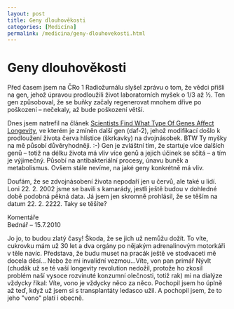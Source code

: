 ```yaml
---
layout: post
title: Geny dlouhověkosti
categories: [Medicína]
permalink: /medicina/geny-dlouhovekosti.html
---
```

# Geny dlouhověkosti

Před časem jsem na ČRo 1 Radiožurnálu slyšel zprávu o tom, že vědci přišli na gen, jehož úpravou prodloužili život laboratorních myšek o 1/3 až ½. Ten gen způsoboval, že se buňky začaly regenerovat mnohem dřive po poškození – nečekaly, až bude poškození větší.

Dnes jsem natrefil na článek [Scientists Find What Type Of Genes Affect Longevity](http://www.sciencedaily.com/releases/2003/06/030630110051.htm), ve kterém je zmíněn další gen (daf-2), jehož modifikací došlo k prodloužení života červa hlístice (škrkavky) na dvojnásobek. BTW Ty myšky na mě působí důvěryhodněji. :-) Gen je zvláštní tím, že startuje více dalších genů – totiž na délku života má vliv více genů a jejich účinek se sčítá – a tím je výjimečný. Působí na antibakteriální procesy, únavu buněk a metabolismus. Ovšem stále nevíme, na jaké geny konkrétně má vliv.

Doufám, že se zdvojnásobení života nepodaří jen u červů, ale také u lidí. Loni 22. 2. 2002 jsme se bavili s kamarády, jestli ještě budou v dohledné době podobná pěkná data. Já jsem jen skromně prohlásil, že se těším na datum 22. 2. 2222. Taky se těšíte?


<section id='comments-section'>
<div class='commentsheader'>Komentáře</div>        
<div class='comment-item-header' markdown=1>
Bednář  &ndash; 15.7.2010
</div>

Jo jo, to budou zlatý časy! Škoda, že se jich už nemůžu dožít. To víte, cukrovku mám už 30 let a dva orgány po nějakým adrenalinovým motorkáři v těle navíc. Představa, že budu muset na pracák ještě ve stodvaceti mě docela děsí... Nebo že mi invalidní vezmou...Víte, von pan primář Nývlt (chudák už se té vaší longevity revolution nedožil, protože ho zkosil problém naší vysoce rozvinuté konzumní olečnosti, totiž rak) mi na dialýze vždycky říkal: Víte, vono je vždycky něco za něco. Pochopil jsem ho úplně až teď, když už jsem si s transplantáty ledasco užil. A pochopil jsem, že to jeho "vono" platí i obecně.

</section>